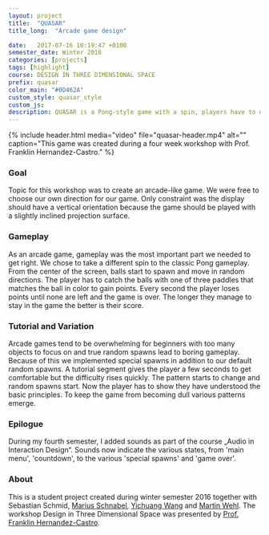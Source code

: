```yaml
---
layout: project
title:  "QUASAR"
title_long:  "Arcade game design"

date:   2017-07-16 10:19:47 +0100
semester_date: Winter 2016
categories: [projects]
tags: [highlight]
course: DESIGN IN THREE DIMENSIONAL SPACE
prefix: quasar
color_main: "#0D462A"
custom_style: quasar_style
custom_js:
description: QUASAR is a Pong-style game with a spin, players have to use three paddles to catch as many balls as possible until the time runs out. It was created during a four week workshop with Prof. Franklin Hernandez-Castro.
---
```


{% include header.html 
    media="video"
    file="quasar-header.mp4" 
    alt="" 
    caption="This game was created during a four week workshop with Prof. Franklin Hernandez-Castro." %}

### Goal
Topic for this workshop was to create an arcade-like game. We were free to choose our own direction for our game. Only constraint was the display should have a vertical orientation because the game should be played with a slightly inclined projection surface.

### Gameplay
As an arcade game, gameplay was the most important part we needed to get right. We chose to take a different spin to the classic Pong gameplay. From the center of the screen, balls start to spawn and move in random directions. The player has to catch the balls with one of three paddles that matches the ball in color to gain points. Every second the player loses points until none are left and the game is over. The longer they manage to stay in the game the better is their score.

### Tutorial and Variation
Arcade games tend to be overwhelming for beginners with too many objects to focus on and true random spawns lead to boring gameplay. Because of this we implemented special spawns in addition to our default random spawns. A tutorial segment gives the player a few seconds to get comfortable but the difficulty rises quickly. The pattern starts to change and random spawns start. Now the player has to show they have understood the basic principles. To keep the game from becoming dull various patterns emerge.

### Epilogue
During my fourth semester, I added sounds as part of the course „Audio in Interaction Design“. Sounds now indicate the various states, from 'main menu', 'countdown', to the various 'special spawns' and 'game over'.

### About
This is a student project created during winter semester 2016 together with Sebastian Schmid, [Marius Schnabel](http://www.marius-schnabel.de), [Yichuang Wang](https://www.yihuangwang.com) and [Martin Wehl](http://www.martinwehl.de). The workshop Design in Three Dimensional Space was presented by [Prof. Franklin Hernandez-Castro](http://www.skizata.com).

